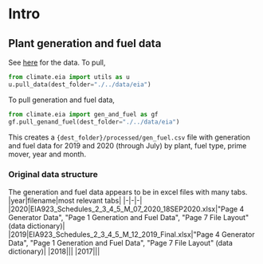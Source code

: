 # Intro

## Plant generation and fuel data

See [here](https://www.eia.gov/electricity/data/eia923/) for the data. To pull,

```python
from climate.eia import utils as u
u.pull_data(dest_folder="./../data/eia")
```

To pull generation and fuel data,

```python
from climate.eia import gen_and_fuel as gf
gf.pull_genand_fuel(dest_folder="./../data/eia")
```

This creates a `{dest_folder}/processed/gen_fuel.csv` file with generation and fuel data for 2019 and 2020 (through July) by plant, fuel type, prime mover, year and month.


### Original data structure
The generation and fuel data appears to be in excel files with many tabs.
|year|filename|most relevant tabs|
|-|-|-|
|2020|EIA923_Schedules_2_3_4_5_M_07_2020_18SEP2020.xlsx|"Page 4 Generator Data", "Page 1 Generation and Fuel Data", "Page 7 File Layout" (data dictionary)|
|2019|EIA923_Schedules_2_3_4_5_M_12_2019_Final.xlsx|"Page 4 Generator Data", "Page 1 Generation and Fuel Data", "Page 7 File Layout" (data dictionary)|
|2018|||
|2017|||